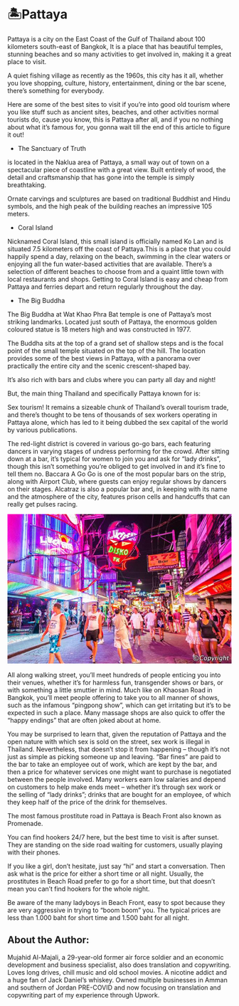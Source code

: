 ﻿# 🏝️Pattaya

Pattaya is a city on the East Coast of the Gulf of Thailand about 100 kilometers
south-east of Bangkok, It is a place that has beautiful temples, stunning
beaches and so many activities to get involved in, making it a great place to
visit.

A quiet fishing village as recently as the 1960s, this city has it all, whether
you love shopping, culture, history, entertainment, dining or the bar scene,
there’s something for everybody.

Here are some of the best sites to visit if you’re into good old tourism where
you like stuff such as ancient sites, beaches, and other activities normal
tourists do, cause you know, this is Pattaya after all, and if you no nothing
about what it’s famous for, you gonna wait till the end of this article to
figure it out!

- The Sanctuary of Truth

is located in the Naklua area of Pattaya, a small way out of town on a
spectacular piece of coastline with a great view. Built entirely of wood, the
detail and craftsmanship that has gone into the temple is simply breathtaking.

Ornate carvings and sculptures are based on traditional Buddhist and Hindu
symbols, and the high peak of the building reaches an impressive 105 meters.

- Coral Island

Nicknamed Coral Island, this small island is officially named Ko Lan and is
situated 7.5 kilometers off the coast of Pattaya.This is a place that you could
happily spend a day, relaxing on the beach, swimming in the clear waters or
enjoying all the fun water-based activities that are available. There’s a
selection of different beaches to choose from and a quaint little town with
local restaurants and shops. Getting to Coral Island is easy and cheap from
Pattaya and ferries depart and return regularly throughout the day.

- The Big Buddha

The Big Buddha at Wat Khao Phra Bat temple is one of Pattaya’s most striking
landmarks. Located just south of Pattaya, the enormous golden coloured statue is
18 meters high and was constructed in 1977.

The Buddha sits at the top of a grand set of shallow steps and is the focal
point of the small temple situated on the top of the hill. The location provides
some of the best views in Pattaya, with a panorama over practically the entire
city and the scenic crescent-shaped bay.

It’s also rich with bars and clubs where you can party all day and night!

But, the main thing Thailand and specifically Pattaya known for is:

Sex tourism! It remains a sizeable chunk of Thailand’s overall tourism trade,
and there’s thought to be tens of thousands of sex workers operating in Pattaya
alone, which has led to it being dubbed the sex capital of the world by various
publications.

The red-light district is covered in various go-go bars, each featuring dancers
in varying stages of undress performing for the crowd. After sitting down at a
bar, it’s typical for women to join you and ask for “lady drinks”, though this
isn’t something you’re obliged to get involved in and it’s fine to tell them no.
Baccara A Go Go is one of the most popular bars on the strip, along with Airport
Club, where guests can enjoy regular shows by dancers on their stages. Alcatraz
is also a popular bar and, in keeping with its name and the atmosphere of the
city, features prison cells and handcuffs that can really get pulses racing.

![Pattaya](_static/images/Pattaya.jpg)

All along walking street, you’ll meet hundreds of people enticing you into their
venues, whether it’s for harmless fun, transgender shows or bars, or with
something a little smuttier in mind. Much like on Khaosan Road in Bangkok,
you’ll meet people offering to take you to all manner of shows, such as the
infamous “pingpong show”, which can get irritating but it’s to be expected in
such a place. Many massage shops are also quick to offer the “happy endings”
that are often joked about at home.

You may be surprised to learn that, given the reputation of Pattaya and the open
nature with which sex is sold on the street, sex work is illegal in Thailand.
Nevertheless, that doesn’t stop it from happening – though it’s not just as
simple as picking someone up and leaving. “Bar fines” are paid to the bar to
take an employee out of work, which are kept by the bar, and then a price for
whatever services one might want to purchase is negotiated between the people
involved. Many workers earn low salaries and depend on customers to help make
ends meet – whether it’s through sex work or the selling of “lady drinks”;
drinks that are bought for an employee, of which they keep half of the price of
the drink for themselves.

The most famous prostitute road in Pattaya is Beach Front also known as
Promenade.

You can find hookers 24/7 here, but the best time to visit is after sunset. They
are standing on the side road waiting for customers, usually playing with their
phones.

If you like a girl, don’t hesitate, just say “hi” and start a conversation. Then
ask what is the price for either a short time or all night. Usually, the
prostitutes in Beach Road prefer to go for a short time, but that doesn’t mean
you can’t find hookers for the whole night.

Be aware of the many ladyboys in Beach Front, easy to spot because they are very
aggressive in trying to “boom boom” you. The typical prices are less than 1.000
baht for short time and 1.500 baht for all night.

## About the Author:

Mujahid Al-Majali, a 29-year-old former air force soldier and an economic
development and business specialist, also does translation and copywriting.
Loves long drives, chill music and old school movies. A nicotine addict and a
huge fan of Jack Daniel’s whiskey. Owned multiple businesses in Amman and
southern of Jordan PRE-COVID and now focusing on translation and copywriting
part of my experience through Upwork.
